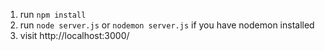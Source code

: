 1. run `npm install`
2. run `node server.js` or `nodemon server.js` if you have nodemon installed
3. visit http://localhost:3000/<roomname>
